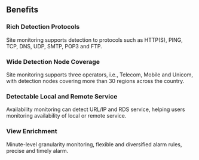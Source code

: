 ## Benefits
### Rich Detection Protocols
Site monitoring supports detection to protocols such as HTTP(S), PING, TCP, DNS, UDP, SMTP, POP3 and FTP.
### Wide Detection Node Coverage
Site monitoring supports three operators, i.e., Telecom, Mobile and Unicom, with detection nodes covering more than 30 regions across the country.
### Detectable Local and Remote Service
Availability monitoring can detect URL/IP and RDS service, helping users monitoring availability of local or remote service.
### View Enrichment
Minute-level granularity monitoring, flexible and diversified alarm rules, precise and timely alarm.
